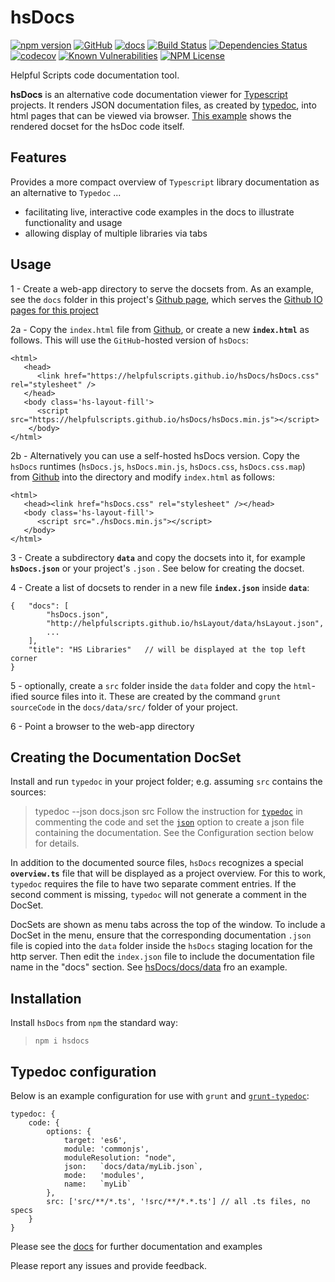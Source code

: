 hsDocs 
========
[![npm version](https://badge.fury.io/js/hsdocs.svg)](https://badge.fury.io/js/hsdocs)
[![GitHub](https://img.shields.io/badge/GitHub-hsDocs-blue.svg)](https://github.com/helpfulscripts/hsdocs)
[![docs](https://img.shields.io/badge/hsDocs-hsDocs-blue.svg)](https://helpfulscripts.github.io/hsDocs/#!/api/hsDocs/0)
[![Build Status](https://travis-ci.org/HelpfulScripts/hsDocs.svg?branch=master)](https://travis-ci.org/HelpfulScripts/hsDocs)
[![Dependencies Status](https://david-dm.org/helpfulscripts/hsdocs.svg)](https://david-dm.org/helpfulscripts/hsdocs)
[![codecov](https://codecov.io/gh/HelpfulScripts/hsDocs/branch/master/graph/badge.svg)](https://codecov.io/gh/HelpfulScripts/hsDocs)
[![Known Vulnerabilities](https://snyk.io/test/github/HelpfulScripts/hsDocs/badge.svg?targetFile=package.json)](https://snyk.io/test/github/HelpfulScripts/hsDocs?targetFile=package.json)
[![NPM License](https://img.shields.io/badge/license-MIT-brightgreen.svg)](https://www.npmjs.com/package/hsdocs)

Helpful Scripts code documentation tool.

**hsDocs**  is an alternative code documentation viewer for [Typescript](https://www.typescriptlang.org) projects.
It renders JSON documentation files, as created by [typedoc](http://typedoc.org), into html pages that can be viewed via browser. [This example](https://helpfulscripts.github.io/hsDocs/#!/api/hsDocs/0) shows the rendered docset for the hsDoc code itself.

## Features
Provides a more compact overview of `Typescript` library documentation as an alternative to `Typedoc` ...
- facilitating live, interactive code examples in the docs to illustrate functionality and usage
- allowing display of multiple libraries via tabs


## Usage
1 - Create a web-app directory to serve the docsets from. As an example, 
see the `docs` folder in this project's [Github page](https://github.com/HelpfulScripts/hsDocs/tree/master/docs), 
which serves the [Github IO pages for this project](https://helpfulscripts.github.io/hsDocs/#!/api/hsDocs/0)

2a - Copy the `index.html` file from [Github](https://github.com/HelpfulScripts/hsDocs/tree/master/docs), 
or create a new **`index.html`** as follows. This will use the `GitHub`-hosted version of `hsDocs`:
```
<html>
   <head>
      <link href="https://helpfulscripts.github.io/hsDocs/hsDocs.css" rel="stylesheet" />
   </head>
   <body class='hs-layout-fill'>
      <script src="https://helpfulscripts.github.io/hsDocs/hsDocs.min.js"></script>
    </body>
</html>
```

2b - Alternatively you can use a self-hosted hsDocs version. Copy the `hsDocs` runtimes 
(`hsDocs.js`, `hsDocs.min.js`, `hsDocs.css`, `hsDocs.css.map`) from
[Github](https://github.com/HelpfulScripts/hsDocs/tree/master/docs) into the directory and modify `index.html` as follows:
```
<html>
   <head><link href="hsDocs.css" rel="stylesheet" /></head>
   <body class='hs-layout-fill'>
      <script src="./hsDocs.min.js"></script>
   </body>
</html>
```

3 - Create a subdirectory **`data`** and copy the docsets into it, for example **`hsDocs.json`** or your project's `.json` .
See below for creating the docset.

4 - Create a list of docsets to render in a new file **`index.json`** inside **`data`**:
```
{   "docs": [
        "hsDocs.json",
        "http://helpfulscripts.github.io/hsLayout/data/hsLayout.json",
        ...
    ],
    "title": "HS Libraries"   // will be displayed at the top left corner
}
```

5 - optionally, create a `src` folder inside the `data` folder and copy the `html`-ified source files into it. 
These are created by the command `grunt sourceCode` in the `docs/data/src/` folder of your project.

6 - Point a browser to the web-app directory


## Creating the Documentation DocSet
Install and run `typedoc` in your project folder; e.g. assuming `src` contains the sources:
   > typedoc --json docs.json src
Follow the instruction for [`typedoc`](https://typedoc.org/guides/doccomments/) in commenting the code 
and set the [`json`](https://typedoc.org/guides/options/#json) option to create a 
json file containing the documentation. See the Configuration section below for details.

In addition to the documented source files, `hsDocs` recognizes a special **`overview.ts`** file 
that will be displayed as a project overview. 
For this to work, `typedoc` requires the file to have two separate comment entries.
If the second comment is missing, `typedoc` will not generate a comment in the DocSet.

DocSets are shown as menu tabs across the top of the window. To include a DocSet in the menu, ensure that the 
corresponding documentation `.json` file is copied into the `data` folder inside the `hsDocs` staging location 
for the http server. Then edit the `index.json` file to include the documentation file name in the "docs" section. 
See [hsDocs/docs/data](https://github.com/HelpfulScripts/hsDocs/tree/master/docs/data) fro an example.

## Installation
Install `hsDocs` from `npm` the standard way:
> `npm i hsdocs`

## Typedoc configuration
Below is an example configuration for use with `grunt` and [`grunt-typedoc`](https://www.npmjs.com/package/grunt-typedoc): 
```
typedoc: {
    code: {
        options: {
            target: 'es6',
            module: 'commonjs',
            moduleResolution: "node",
            json:   `docs/data/myLib.json`,
            mode:   'modules',
            name:   `myLib`
        },
        src: ['src/**/*.ts', '!src/**/*.*.ts'] // all .ts files, no specs
    }
}
```

Please see the [docs](https://helpfulscripts.github.io/hsDocs/#!/api/hsDocs/0) for further documentation and examples

Please report any issues and provide feedback.
 